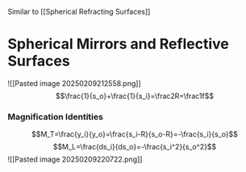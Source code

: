 Similar to [[Spherical Refracting Surfaces]]
# Spherical Mirrors and Reflective Surfaces
![[Pasted image 20250209212558.png]]
$$\frac{1}{s_o}+\frac{1}{s_i}=\frac2R=\frac1f$$
### Magnification Identities
$$M_T=\frac{y_i}{y_o}=\frac{s_i-R}{s_o-R}=-\frac{s_i}{s_o}$$$$M_L=\frac{ds_i}{ds_o}=-\frac{s_i^2}{s_o^2}$$
![[Pasted image 20250209220722.png]]
